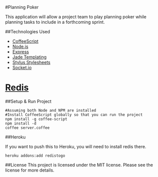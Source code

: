 #Planning Poker

This application will allow a project team to play planning poker while
planning tasks to include in a forthcoming sprint.

##Technologies Used
* [CoffeeScript](http://jashkenas.github.com/coffee-script/)
* [Node.js](http://nodejs.org)
* [Express](http://expressjs.com/)
* [Jade Templating](http://jade-lang.com/)
* [Stylus
  Stylesheets](http://learnboost.github.com/stylus/docs/middleware.html)
* [Socket.io](http://socket.io)
# [Redis](http://redis.io)

##Setup & Run Project

```
#Assuming both Node and NPM are installed
#Install CoffeeScript globally so that you can run the project
npm install -g coffee-script
npm install -d
coffee server.coffee
```
##Heroku

If you want to push this to Heroku, you will need to install redis there.
```
heroku addons:add redistogo
```

##License
This project is licensed under the MIT license. Please see the license for more details.
